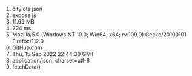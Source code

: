 1. citylots.json
2. expose.js
3. 11.69 MB
4. 224 ms
5. Mozilla/5.0 (Windows NT 10.0; Win64; x64; rv:109.0) Gecko/20100101 Firefox/112.0
6. GitHub.com
7. Thu, 15 Sep 2022 22:44:30 GMT
8. application/json; charset=utf-8
9. fetchData()
